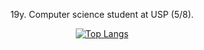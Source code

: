   <div align="center">
  <p>19y. Computer science student at USP (5/8).</p>

[![Top Langs](https://github-readme-stats.vercel.app/api/top-langs/?username=gabrielaugz&layout=donut)](https://github.com/anuraghazra/github-readme-stats)
